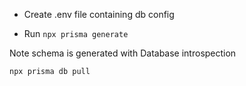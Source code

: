 - Create .env file containing db config

- Run `npx prisma generate`

Note schema is generated with Database introspection

`npx prisma db pull`

